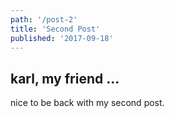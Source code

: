 ```yaml
---
path: '/post-2'
title: 'Second Post'
published: '2017-09-18'
---
```


## karl, my friend ...

nice to be back with my second post.
